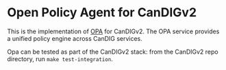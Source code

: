 # Open Policy Agent for CanDIGv2

This is the implementation of [OPA](https://www.openpolicyagent.org/) for CanDIGv2. The OPA service provides a unified policy engine across CanDIG services.

Opa can be tested as part of the CanDIGv2 stack: from the CanDIGv2 repo directory, run `make test-integration`.